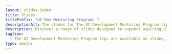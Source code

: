 ```yaml
---
layout: slides-index
title: Slides
titlePrefix: "UI Dev Mentoring Program: "
descriptionAlt: The slides for The UI Development Mentoring Program tips.
description: Discover a range of slides designed to support aspiring UI Developers in their journey of learning and developing skills, from the basics to advanced topics.
tagline:
  - The UI Development Mentoring Program tips are available as slides, too.
type: mentor
---
```

